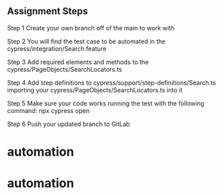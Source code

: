 
## Assignment Steps
Step 1
Create your own branch off of the main to work with

Step 2
You will find the test case to be automated in the cypress/integration/Search.feature

Step 3
Add required elements and methods to the cypress/PageObjects/SearchLocators.ts

Step 4
Add step definitions to cypress/support/step-definitions/Search.ts importing your cypress/PageObjects/SearchLocators.ts into it

Step 5
Make sure your code works running the test with the following command: npx cypress open

Step 6 
Push your updated branch to GitLab

# automation
# automation
